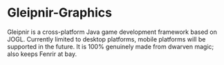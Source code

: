 Gleipnir-Graphics
=================

Gleipnir is a cross-platform Java game development framework based on JOGL. Currently limited to desktop platforms, mobile platforms will be supported in the future. It is 100% genuinely made from dwarven magic; also keeps Fenrir at bay.
